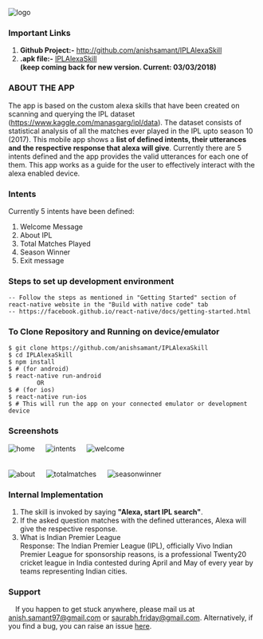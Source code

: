 ![logo](https://user-images.githubusercontent.com/21247634/36923254-ae754c9c-1e90-11e8-8135-c50253e77d85.jpeg)

### Important Links

1. **Github Project:-**  http://github.com/anishsamant/IPLAlexaSkill
2. **.apk file:-** [IPLAlexaSkill](https://drive.google.com/drive/folders/1cqYim39u2zC1iGJBKR_SiDwv3Senu1X6)  
   **(keep coming back for new version. Current: 03/03/2018)**

### ABOUT THE APP

The app is based on the custom alexa skills that have been created on scanning and querying the IPL dataset (https://www.kaggle.com/manasgarg/ipl/data). The dataset consists of statistical analysis of all the matches ever played in the IPL upto season 10 (2017). This mobile app shows a <b>list of defined intents, their utterances and the respective response that alexa will give</b>. Currently there are 5 intents defined and the app provides the valid utterances for each one of them. This app works as a guide for the user to effectively interact with the alexa enabled device.<p>
	
### Intents
Currently 5 intents have been defined:

1. Welcome Message
2. About IPL
3. Total Matches Played
4. Season Winner
5. Exit message
	
### Steps to set up development environment

	-- Follow the steps as mentioned in "Getting Started" section of react-native website in the "Build with native code" tab
	-- https://facebook.github.io/react-native/docs/getting-started.html

### To Clone Repository and Running on device/emulator

```
$ git clone https://github.com/anishsamant/IPLAlexaSkill	
$ cd IPLAlexaSkill
$ npm install
$ # (for android)
$ react-native run-android 
        OR
$ # (for ios)
$ react-native run-ios
$ # This will run the app on your connected emulator or development device
```
	
### Screenshots

![home](https://user-images.githubusercontent.com/21247634/36922877-6bf3e7f8-1e8f-11e8-933a-450e47d12e25.png)
&emsp;
![intents](https://user-images.githubusercontent.com/21247634/36922914-8d67acee-1e8f-11e8-8a1a-2b13c84696f6.png)
&emsp;
![welcome](https://user-images.githubusercontent.com/21247634/36922918-8e44fb1c-1e8f-11e8-9414-f6d4ec641870.png)  
&nbsp;  
&nbsp;  
![about](https://user-images.githubusercontent.com/21247634/36922919-8e777060-1e8f-11e8-9c10-37c57b18817d.png)
&emsp;
![totalmatches](https://user-images.githubusercontent.com/21247634/36922917-8e11fae6-1e8f-11e8-88da-18bcb74c69ab.png)
&emsp;
![seasonwinner](https://user-images.githubusercontent.com/21247634/36922916-8ddabb8a-1e8f-11e8-9a0b-91884e9a9f70.png)

	
### Internal Implementation

1. The skill is invoked by saying **"Alexa, start IPL search"**.
2. If the asked question matches with the defined utterances, Alexa will give the respective response.
3. What is Indian Premier League  
Response: The Indian Premier League (IPL), officially Vivo Indian Premier League for sponsorship reasons, is a professional Twenty20 cricket league in India contested during April and May of every year by teams representing Indian cities.
	
### Support

&emsp;If you happen to get stuck anywhere, please mail us at <anish.samant97@gmail.com> or <saurabh.friday@gmail.com>. Alternatively, if you find a bug, you can raise an issue [here](https://github.com/Saurabh3333/Alexa-IPL-Skill/issues).
